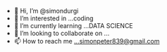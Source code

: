 - 👋 Hi, I’m @simondurgi
- 👀 I’m interested in ...coding
- 🌱 I’m currently learning ...DATA SCIENCE
- 💞️ I’m looking to collaborate on ...
- 📫 How to reach me ...simonpeter839@gmail.com

<!---
simondurgi/simondurgi is a ✨ special ✨ repository because its `README.md` (this file) appears on your GitHub profile.
You can click the Preview link to take a look at your changes.
--->
